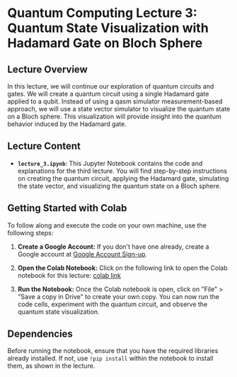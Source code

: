 # Quantum Computing Lecture 3: Quantum State Visualization with Hadamard Gate on Bloch Sphere

## Lecture Overview

In this lecture, we will continue our exploration of quantum circuits and gates. We will create a quantum circuit using a single Hadamard gate applied to a qubit. Instead of using a qasm simulator measurement-based approach, we will use a state vector simulator to visualize the quantum state on a Bloch sphere. This visualization will provide insight into the quantum behavior induced by the Hadamard gate.

## Lecture Content

- **`lecture_3.ipynb`**: This Jupyter Notebook contains the code and explanations for the third lecture. You will find step-by-step instructions on creating the quantum circuit, applying the Hadamard gate, simulating the state vector, and visualizing the quantum state on a Bloch sphere.

## Getting Started with Colab

To follow along and execute the code on your own machine, use the following steps:

1. **Create a Google Account:** If you don't have one already, create a Google account at [Google Account Sign-up](https://accounts.google.com/signup).

2. **Open the Colab Notebook:** Click on the following link to open the Colab notebook for this lecture: [colab link](https://colab.research.google.com/drive/1HdwOChXyZnS-nZfhBrdf90JbP6nfcMkk?usp=sharing)

3. **Run the Notebook:** Once the Colab notebook is open, click on "File" > "Save a copy in Drive" to create your own copy. You can now run the code cells, experiment with the quantum circuit, and observe the quantum state visualization.

## Dependencies

Before running the notebook, ensure that you have the required libraries already installed. If not, use `!pip install` within the notebook to install them, as shown in the lecture.

